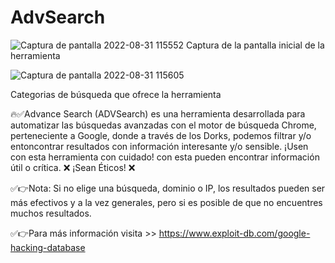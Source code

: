 # AdvSearch
![Captura de pantalla 2022-08-31 115552](https://user-images.githubusercontent.com/87577013/187724354-c13b1338-fd37-44be-bf69-527ee113e476.png)
Captura de la pantalla inicial de la herramienta

![Captura de pantalla 2022-08-31 115605](https://user-images.githubusercontent.com/87577013/187724075-80a6c30f-ade6-4cb6-a205-bfeb7caae0c4.png)

Categorias de búsqueda que ofrece la herramienta

🔥✅Advance Search (ADVSearch) es una herramienta desarrollada para automatizar las búsquedas avanzadas con el motor de búsqueda Chrome, perteneciente a Google, donde a través de los Dorks, podemos filtrar y/o entoncontrar resultados con información interesante y/o sensible. ¡Usen con esta herramienta con cuidado! con esta pueden encontrar información útil o crítica. ❌ ¡Sean Éticos! ❌

✅👉Nota: Si no elige una búsqueda, dominio o IP, los resultados pueden ser más efectivos y a la vez generales, pero si es posible de que no encuentres muchos resultados.

✅👉Para más información visita >> https://www.exploit-db.com/google-hacking-database
